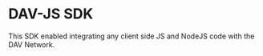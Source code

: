 # DAV-JS SDK

This SDK enabled integrating any client side JS and NodeJS code with the DAV Network.

